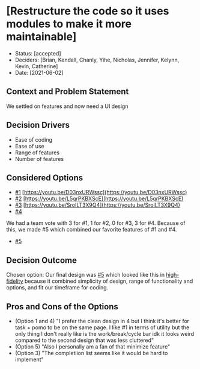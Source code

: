 # [Restructure the code so it uses modules to make it more maintainable]

* Status: [accepted]
* Deciders: [Brian, Kendall, Chanly, Yihe, Nicholas, Jennifer, Kelynn, Kevin, Catherine]
* Date: [2021-06-02] 


## Context and Problem Statement

We settled on features and now need a UI design

## Decision Drivers <!-- optional -->

* Ease of coding
* Ease of use 
* Range of features
* Number of features


## Considered Options

* [#1](img/design-option-1.png) [https://youtu.be/D03nxURWssc](https://youtu.be/D03nxURWssc)
* [#2](img/design-option-2.png) [https://youtu.be/L5qrPKBXScE](https://youtu.be/L5qrPKBXScE)
* [#3](img/design-option-3.png) [https://youtu.be/SroILT3X9Q4](https://youtu.be/SroILT3X9Q4)
* [#4](img/design-option-4.png)

We had a team vote with 3 for #1, 1 for #2, 0 for #3, 3 for #4. Because of this, we made #5 which combined our favorite features of #1 and #4.
* [#5](img/design-option-5.jpg)

## Decision Outcome

Chosen option: Our final design was [#5](img/design-option-4.png) which looked like this in [high-fidelity](img/final-design.png) because it combined simplicity of design, range of functionality and options, and fit our timeframe for coding.


## Pros and Cons of the Options 

* (Option 1 and 4) "I prefer the clean design in 4 but I think it's better for task + pomo to be on the same page. I like #1 in terms of utility but the only thing I don't really like is  the work/break/cycle bar idk it looks weird compared to the second design that was less cluttered"
* (Option 5) "Also I personally am a fan of that minimize feature"
* (Option 3) "The completiion list seems like it would be hard to implement"
